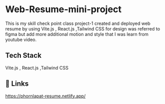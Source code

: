 
# Web-Resume-mini-project

This is my skill check point class project-1 created and deployed web resume by using Vite.js , React.js ,Tailwind CSS for design was referred to figma but add more additional motion and style that I was learn from youtube video.

## Tech Stack
Vite.js , React.js ,Tailwind CSS
## 🔗 Links
https://phornlapat-resume.netlify.app/


